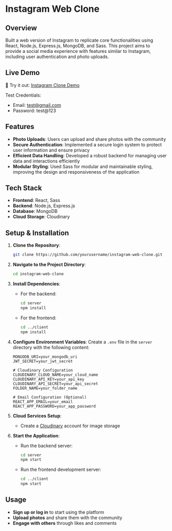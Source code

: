 # Instagram Web Clone

## Overview
Built a web version of Instagram to replicate core functionalities using React, Node.js, Express.js, MongoDB, and Sass. This project aims to provide a social media experience with features similar to Instagram, including user authentication and photo uploads.

## Live Demo
🚀 Try it out: [Instagram Clone Demo](https://instagram-clone-ashen-ten.vercel.app/)

Test Credentials:
- Email: test@gmail.com
- Password: test@123

## Features
- **Photo Uploads**: Users can upload and share photos with the community
- **Secure Authentication**: Implemented a secure login system to protect user information and ensure privacy
- **Efficient Data Handling**: Developed a robust backend for managing user data and interactions efficiently
- **Modular Styling**: Used Sass for modular and maintainable styling, improving the design and responsiveness of the application

## Tech Stack
- **Frontend**: React, Sass
- **Backend**: Node.js, Express.js
- **Database**: MongoDB
- **Cloud Storage**: Cloudinary

## Setup & Installation
1. **Clone the Repository**:
   ```bash
   git clone https://github.com/yourusername/instagram-web-clone.git
   ```

2. **Navigate to the Project Directory**:
   ```bash
   cd instagram-web-clone
   ```

3. **Install Dependencies**:
   - For the backend:
     ```bash
     cd server
     npm install
     ```
   - For the frontend:
     ```bash
     cd ../client
     npm install
     ```

4. **Configure Environment Variables**:
   Create a `.env` file in the `server` directory with the following content:
   ```
   MONGODB_URI=your_mongodb_uri
   JWT_SECRET=your_jwt_secret
   
   # Cloudinary Configuration
   CLOUDINARY_CLOUD_NAME=your_cloud_name
   CLOUDINARY_API_KEY=your_api_key
   CLOUDINARY_API_SECRET=your_api_secret
   FOLDER_NAME=your_folder_name
   
   # Email Configuration (Optional)
   REACT_APP_EMAIL=your_email
   REACT_APP_PASSWORD=your_app_password
   ```

5. **Cloud Services Setup**:
   - Create a [Cloudinary](https://cloudinary.com/) account for image storage

6. **Start the Application**:
   - Run the backend server:
     ```bash
     cd server
     npm start
     ```
   - Run the frontend development server:
     ```bash
     cd ../client
     npm start
     ```

## Usage
- **Sign up or log in** to start using the platform
- **Upload photos** and share them with the community
- **Engage with others** through likes and comments

